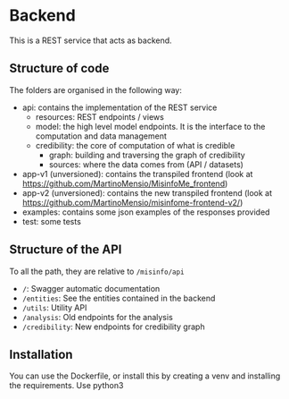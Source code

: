# Backend

This is a REST service that acts as backend.

## Structure of code

The folders are organised in the following way:

- api: contains the implementation of the REST service
    - resources: REST endpoints / views
    - model: the high level model endpoints. It is the interface to the computation and data management
    - credibility: the core of computation of what is credible
        - graph: building and traversing the graph of credibility
        - sources: where the data comes from (API / datasets)
- app-v1 (unversioned): contains the transpiled frontend (look at https://github.com/MartinoMensio/MisinfoMe_frontend)
- app-v2 (unversioned): contains the new transpiled frontend (look at https://github.com/MartinoMensio/misinfome-frontend-v2/)
- examples: contains some json examples of the responses provided
- test: some tests

## Structure of the API

To all the path, they are relative to `/misinfo/api`

- `/`: Swagger automatic documentation
- `/entities`: See the entities contained in the backend
- `/utils`: Utility API
- `/analysis`: Old endpoints for the analysis
- `/credibility`: New endpoints for credibility graph

## Installation

You can use the Dockerfile, or install this by creating a venv and installing the requirements. Use python3
